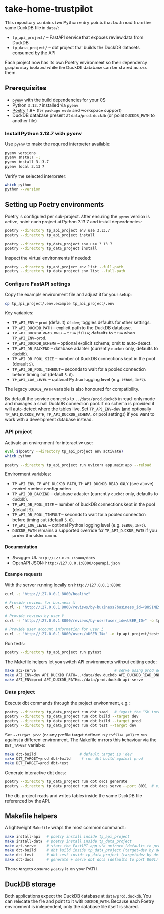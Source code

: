 # take-home-trustpilot

This repository contains two Python entry points that both read from the same DuckDB file in `data/`:

- `tp_api_project/` – FastAPI service that exposes review data from DuckDB
- `tp_data_project/` – dbt project that builds the DuckDB datasets consumed by the API

Each project now has its own Poetry environment so their dependency graphs stay isolated while the DuckDB database can be shared across them.

## Prerequisites

- [`pyenv`](https://github.com/pyenv/pyenv) with the build dependencies for your OS
- Python `3.13.7` installed via `pyenv`
- [Poetry](https://python-poetry.org/) 1.8+ (for `package-mode` and workspace support)
- DuckDB database present at `data/prod.duckdb` (or point `DUCKDB_PATH` to another file)

### Install Python 3.13.7 with pyenv

Use `pyenv` to make the required interpreter available:

```bash
pyenv versions
pyenv install -l
pyenv install 3.13.7
pyenv local 3.13.7
```

Verify the selected interpreter:

```bash
which python
python --version
```

## Setting up Poetry environments

Poetry is configured per sub-project. After ensuring the `pyenv` version is active, point each project at Python 3.13.7 and install dependencies:

```bash
poetry --directory tp_api_project env use 3.13.7
poetry --directory tp_api_project install

poetry --directory tp_data_project env use 3.13.7
poetry --directory tp_data_project install
```

Inspect the virtual environments if needed:

```bash
poetry --directory tp_api_project env list --full-path
poetry --directory tp_data_project env list --full-path
```

### Configure FastAPI settings

Copy the example environment file and adjust it for your setup:

```bash
cp tp_api_project/.env.example tp_api_project/.env
```

Key variables:

- `TP_API_ENV` – `prod` (default) or `dev`; toggles defaults for other settings.
- `TP_API_DUCKDB_PATH` – explicit path to the DuckDB database.
- `TP_API_DUCKDB_READ_ONLY` – `true|false`; defaults to `true` when `TP_API_ENV=prod`.
- `TP_API_DUCKDB_SCHEMA` – optional explicit schema; omit to auto-detect.
- `TP_API_DB_BACKEND` – database adapter (currently `duckdb` only, defaults to `duckdb`).
- `TP_API_DB_POOL_SIZE` – number of DuckDB connections kept in the pool (default `5`).
- `TP_API_DB_POOL_TIMEOUT` – seconds to wait for a pooled connection before timing out (default `5.0`).
- `TP_API_LOG_LEVEL` – optional Python logging level (e.g. `DEBUG`, `INFO`).

The legacy `DUCKDB_PATH` variable is also honoured for compatibility.

By default the service connects to `../data/prod.duckdb` in read-only mode and manages a
small DuckDB connection pool. If no schema is provided it will auto-detect where the tables
live. Set `TP_API_ENV=dev` (and optionally `TP_API_DUCKDB_PATH`, `TP_API_DUCKDB_SCHEMA`, or
pool settings) if you want to work with a development database instead.

### API project

Activate an environment for interactive use:

```bash
eval $(poetry --directory tp_api_project env activate)
which python
```

```bash
poetry --directory tp_api_project run uvicorn app.main:app --reload
```

Environment variables:

- `TP_API_ENV`, `TP_API_DUCKDB_PATH`, `TP_API_DUCKDB_READ_ONLY` (see above) control runtime configuration.
- `TP_API_DB_BACKEND` – database adapter (currently `duckdb` only, defaults to `duckdb`).
- `TP_API_DB_POOL_SIZE` – number of DuckDB connections kept in the pool (default `5`).
- `TP_API_DB_POOL_TIMEOUT` – seconds to wait for a pooled connection before timing out (default `5.0`).
- `TP_API_LOG_LEVEL` – optional Python logging level (e.g. `DEBUG`, `INFO`).
- `DUCKDB_PATH` remains a supported override for `TP_API_DUCKDB_PATH` if you prefer the older name.

#### Documentation

- Swagger UI: `http://127.0.0.1:8000/docs`
- OpenAPI JSON: `http://127.0.0.1:8000/openapi.json`

#### Example requests

With the server running locally on `http://127.0.0.1:8000`:

```bash
curl -s "http://127.0.0.1:8000/healthz"

# Provide reviews for business X
curl -s "http://127.0.0.1:8000/reviews/by-business?business_id=<BUSINESS_ID>" -o tp_api_project/tests/data/business.csv

# Provide reviews by user Y
curl -s "http://127.0.0.1:8000/reviews/by-user?user_id=<USER_ID>" -o tp_api_project/tests/data/user_reviews.csv

# Provide user account information for user Z
curl -s "http://127.0.0.1:8000/users/<USER_ID>" -o tp_api_project/tests/data/user_info.csv
```

Run tests:

```bash
poetry --directory tp_api_project run pytest
```

The Makefile helpers let you switch API environments without editing code:

```bash
make api-serve                                    # serve using prod defaults
make API_ENV=dev API_DUCKDB_PATH=../data/dev.duckdb API_DUCKDB_READ_ONLY=false api-serve
make API_ENV=prod API_DUCKDB_PATH=../data/prod.duckdb api-serve
```

### Data project

Execute dbt commands through the project environment, e.g.:

```bash
poetry --directory tp_data_project run dbt seed   # ingest the CSV into DuckDB
poetry --directory tp_data_project run dbt build --target dev
poetry --directory tp_data_project run dbt build --target prod
poetry --directory tp_data_project run dbt test --target dev
```

Set `--target prod` (or any profile target defined in `profiles.yml`) to run against a
different environment. The Makefile mirrors this behaviour via the `DBT_TARGET` variable:

```bash
make dbt-build                    # default target is 'dev'
make DBT_TARGET=prod dbt-build     # run dbt build against prod
make DBT_TARGET=prod dbt-test
```

Generate interactive dbt docs:

```bash
poetry --directory tp_data_project run dbt docs generate
poetry --directory tp_data_project run dbt docs serve --port 8001  # visit http://127.0.0.1:8001
```

The dbt project reads and writes tables inside the same DuckDB file referenced by the API.

## Makefile helpers

A lightweight `Makefile` wraps the most common commands:

```bash
make install-api   # poetry install inside tp_api_project
make install-data  # poetry install inside tp_data_project
make api-serve     # start the FastAPI app via uvicorn (defaults to prod)
make dbt-build     # dbt build inside tp_data_project (target=dev by default)
make dbt-test      # dbt test inside tp_data_project (target=dev by default)
make dbt-docs      # generate + serve dbt docs (defaults to port 8001)
```

These targets assume `poetry` is on your PATH.

## DuckDB storage

Both applications expect the DuckDB database at `data/prod.duckdb`. You can relocate the file and point to it with `DUCKDB_PATH`. Because each Poetry environment is independent, only the database file itself is shared.
